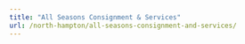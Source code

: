 ```yaml
---
title: "All Seasons Consignment & Services"
url: /north-hampton/all-seasons-consignment-and-services/
---
```

